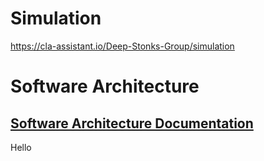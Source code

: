 # Simulation

https://cla-assistant.io/Deep-Stonks-Group/simulation


# Software Architecture

## [Software Architecture Documentation](docs/SAD.md)

Hello
